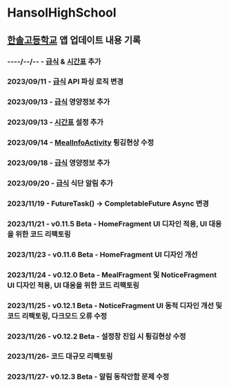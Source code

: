 ﻿# HansolHighSchool

## [한솔고등학교](https://sjhansol.sjeduhs.kr/) 앱 업데이트 내용 기록
### ----/--/-- - [급식](https://open.neis.go.kr/portal/data/service/selectServicePage.do?page=1&rows=10&sortColumn=&sortDirection=&infId=OPEN17320190722180924242823&infSeq=1&cateId=C0001) & [시간표](https://open.neis.go.kr/portal/data/service/selectServicePage.do?page=1&rows=10&sortColumn=&sortDirection=&infId=OPEN18620200826103326268120&infSeq=1&cateId=A0005) 추가
### 2023/09/11 - [급식](https://open.neis.go.kr/portal/data/service/selectServicePage.do?page=1&rows=10&sortColumn=&sortDirection=&infId=OPEN17320190722180924242823&infSeq=1&cateId=C0001) API 파싱 로직 변경
### 2023/09/13 - [급식](https://open.neis.go.kr/portal/data/service/selectServicePage.do?page=1&rows=10&sortColumn=&sortDirection=&infId=OPEN17320190722180924242823&infSeq=1&cateId=C0001) 영양정보 추가
### 2023/09/13 - [시간표](https://open.neis.go.kr/portal/data/service/selectServicePage.do?page=1&rows=10&sortColumn=&sortDirection=&infId=OPEN18620200826103326268120&infSeq=1&cateId=A0005) 설정 추가
### 2023/09/14 - [MealInfoActivity](https://github.com/Monkshark/HansolHighSchool/blob/main/app/src/main/java/com/ProG/HansolHighSchool/Activity/MealInfoActivity.java) 튕김현상 수정
### 2023/09/18 - [급식](https://open.neis.go.kr/portal/data/service/selectServicePage.do?page=1&rows=10&sortColumn=&sortDirection=&infId=OPEN17320190722180924242823&infSeq=1&cateId=C0001) 영양정보 추가
### 2023/09/20 - [급식](https://open.neis.go.kr/portal/data/service/selectServicePage.do?page=1&rows=10&sortColumn=&sortDirection=&infId=OPEN17320190722180924242823&infSeq=1&cateId=C0001) 식단 알림 추가
### 2023/11/19 - FutureTask() -> CompletableFuture Async 변경
### 2023/11/21 - v0.11.5 Beta - HomeFragment UI 디자인 적용, UI 대응을 위한 코드 리팩토링
### 2023/11/23 - v0.11.6 Beta - HomeFragment UI 디자인 개선
### 2023/11/24 - v0.12.0 Beta - MealFragment 및 NoticeFragment UI 디자인 적용, UI 대응을 위한 코드 리팩토링
### 2023/11/25 - v0.12.1 Beta - NoticeFragment UI 동적 디자인 개선 및 코드 리팩토링, 다크모드 오류 수정
### 2023/11/26 - v0.12.2 Beta - 설정창 진입 시 튕김현상 수정
### 2023/11/26- 코드 대규모 리팩토링
### 2023/11/27- v0.12.3 Beta - 알림 동작안함 문제 수정
 